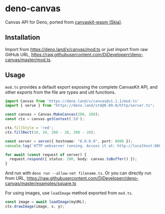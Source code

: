 # deno-canvas

Canvas API for Deno, ported from [canvaskit-wasm (Skia)](https://github.com/google/skia/tree/master/modules/canvaskit). 

## Installation
Import from https://deno.land/x/canvas/mod.ts or just import from raw GitHub URL, https://raw.githubusercontent.com/DjDeveloperr/deno-canvas/master/mod.ts.

## Usage
`mod.ts` provides a default export exposing the complete CanvasKit API, and other exports from the file are types and util functions.

```ts
import Canvas from 'https://deno.land/x/canvas@v1.1.1/mod.ts'
import { serve } from "https://deno.land/std@0.89.0/http/server.ts";

const canvas = Canvas.MakeCanvas(200, 200);
const ctx = canvas.getContext('2d');

ctx.fillStyle = 'red';
ctx.fillRect(10, 10, 200 - 20, 200 - 20);

const server = serve({ hostname: "0.0.0.0", port: 8080 });
console.log(`HTTP webserver running. Access it at: http://localhost:8080/`);

for await (const request of server) {
  request.respond({ status: 200, body: canvas.toBuffer() });
}
```

And run with `deno run --allow-net filename.ts`.
Or you can directly run from URL, https://raw.githubusercontent.com/DjDeveloperr/deno-canvas/master/examples/square.ts

For using images, use `loadImage` method exported from `mod.ts`.
```ts
const image = await loadImage(myURL);
ctx.drawImage(image, x, y);
```
